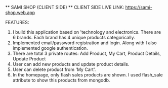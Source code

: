** SAMI SHOP (CLIENT SIDE) **
CLIENT SIDE LIVE LINK: https://sami-shop.web.app 


FEATURES:
1. I build this application based on 'technology and electronics. There are 6 brands. Each brand has 4 unique products categorically.
2. Implemented email/password registration and login. Along with I also implemented google authentication.
3. There are total 3 private routes: Add Product, My Cart, Product Details, Update Product
4. User can add new products and update product details.
5. User can delete product from 'My Cart'.
6. In the homepage, only flash sales products are shown. I used flash_sale attribute to show this products from mongodb.

